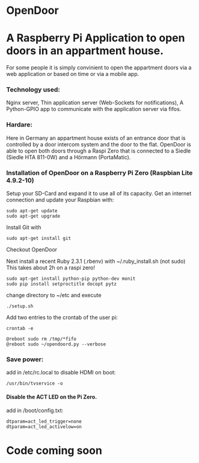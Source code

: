 # OpenDoor
# A Raspberry Pi Application to open doors in an appartment house.
For some people it is simply convinient to open the appartment doors via a 
web application or based on time or via a mobile app. 

### Technology used:
Nginx server, Thin application server (Web-Sockets for notifications), A Python-GPIO app
to communicate with the application server via fifos.

### Hardare:
Here in Germany an appartment house exists of an entrance door that is controlled by a door
intercom system and the door to the flat. OpenDoor is able to open both doors through a Raspi Zero
that is connected to a Siedle (Siedle HTA 811-0W) and a Hörmann (PortaMatic).

### Installation of OpenDoor on a Raspberry Pi Zero (Raspbian Lite 4.9.2-10)
Setup your SD-Card and expand it to use all of its capacity.
Get an internet connection and update your Raspbian with:
```
sudo apt-get update
sudo apt-get upgrade
```
Install Git with
```
sudo apt-get install git
```
Checkout OpenDoor

Next install a recent Ruby 2.3.1 (.rbenv) with ~/.ruby_install.sh (not sudo)
This takes about 2h on a raspi zero!
```
sudo apt-get install python-pip python-dev monit
sudo pip install setproctitle docopt pytz
```
change directory to ~/etc and execute
```
./setup.sh
```
Add two entries to the crontab of the user pi:
```
crontab -e
```
```
@reboot sudo rm /tmp/*fifo
@reboot sudo ~/opendoord.py --verbose
```
### Save power:
add in /etc/rc.local to disable HDMI on boot:
```
/usr/bin/tvservice -o
```
#### Disable the ACT LED on the Pi Zero.
add in /boot/config.txt:
```
dtparam=act_led_trigger=none
dtparam=act_led_activelow=on
```

# Code coming soon
